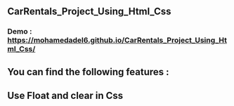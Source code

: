 ## CarRentals_Project_Using_Html_Css
### Demo :  https://mohamedadel6.github.io/CarRentals_Project_Using_Html_Css/
## You can find the following features : 
##  Use Float and clear in Css

